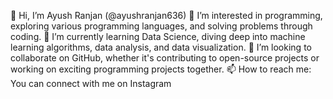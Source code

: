 👋 Hi, I’m Ayush Ranjan (@ayushranjan636)
👀 I’m interested in programming, exploring various programming languages, and solving problems through coding.
🌱 I’m currently learning Data Science, diving deep into machine learning algorithms, data analysis, and data visualization.
💞️ I’m looking to collaborate on GitHub, whether it's contributing to open-source projects or working on exciting programming projects together.
📫 How to reach me: You can connect with me on Instagram

<!---
ayushranjan636/ayushranjan636 is a ✨ special ✨ repository because its `README.md` (this file) appears on your GitHub profile.
You can click the Preview link to take a look at your changes.
--->
